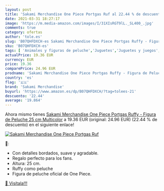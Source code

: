 ```yaml
---
layout: post
title: 'Sakami Merchandise One Piece Portgas Ruf al 22.44 % de descuento'
date: 2021-03-31 18:27:17
image: 'https://m.media-amazon.com/images/I/31XIsRGT9lL._SL400_.jpg'
comments: true
category: ofertas
author: 'tole.es'
slug: 'B07QHFDXCH-es Sakami Merchandise One Piece Portgas Ruffy - Figura de...'
sku: 'B07QHFDXCH-es'
tags: [ 'Animales y figuras de peluche','Juguetes','Juguetes y juegos','Peluches','peluche','sakami merchandise', ]
actualPrice: 19.36 EUR
currency: EUR
price: 19.36
comparePrice: 24.96 EUR
prodname: 'Sakami Merchandise One Piece Portgas Ruffy - Figura de Peluche  25 cm   Multicolor'
country: 'es'
flag: '🇪🇸'
brand: 'Sakami Merchandise'
buyurl: 'https://www.amazon.es/dp/B07QHFDXCH/?tag=tolees-21'
descuento: '22.44'
average: '19.864'
---
```


Ahora mismo tienes [Sakami Merchandise One Piece Portgas Ruffy - Figura de Peluche  25 cm   Multicolor](https://www.amazon.es/dp/B07QHFDXCH/?tag=tolees-21) a 19.36 EUR (original: 24.96 EUR) (22.44 %  de descuento) en el siguiente enlace!

[![Sakami Merchandise One Piece Portgas Ruf](https://m.media-amazon.com/images/I/31XIsRGT9lL._SL400_.jpg)](https://www.amazon.es/dp/B07QHFDXCH/?tag=tolees-21)

🔎:

- Con detalles bordados, suave y agradable.
- Regalo perfecto para los fans.
- Altura: 25 cm.
- Ruffy como peluche
- Figura de peluche oficial de One Piece.

[🛒 Visítala!!!](https://www.amazon.es/dp/B07QHFDXCH/?tag=tolees-21)
